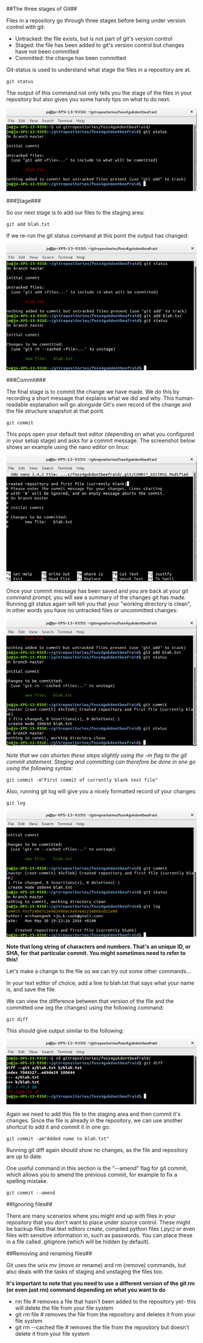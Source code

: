##The three stages of Git##

Files in a repository go through three stages before being under version control with git:

 * Untracked: the file exists, but is not part of git's version control
 * Staged: the file has been added to git's version control but changes have not been committed
 * Committed: the change has been committed

Git-status is used to understand what stage the files in a repository are at.

	git status

The output of this command not only tells you the stage of the files in your repository but also gives you some handy tips on what to do next.

![Git Status #1](../images/git_status1.png)

###Stage###

So our next stage is to add our files to the staging area:

	git add blah.txt

If we re-run the git status command at this point the output has changed:

![Git Status #2](../images/git_status2.png)

###Commit###

The final stage is to commit the change we have made. We do this by recording a short message that explains what we did and why. This human-readable explanation will go alongside Git's own record of the change and the file structure snapshot at that point.

	git commit

This pops open your default text editor (depending on what you configured in your setup stage) and asks for a commit message. The screenshot below shows an example using the nano editor on linux:


![Git Commit #1](../images/git_commit1.png)

Once your commit message has been saved and you are back at your git command prompt, you will see a summary of the changes git has made. Running git status again will tell you that your "working directory is clean", in other words you have no untracked files or uncommitted changes:

![Git Commit #2](../images/git_commit2.png)

_Note that we can shorten these steps slightly using the -m flag to the git commit statement. Staging and committing can therefore be done in one go using the following syntax:_

	git commit -m"First commit of currently blank text file"

Also, running git log will give you a nicely formatted record of your changes:

	git log

![Git Log](../images/git_log.png)

**Note that long string of characters and numbers. That's an unique ID, or SHA, for that particular commit. You might sometimes need to refer to this!**

Let's make a change to the file so we can try out some other commands...

In your text editor of choice, add a line to blah.txt that says what your name is, and save the file.

We can view the difference between that version of the file and the committed one (eg the changes) using the following command:

	git diff

This should give output similar to the following:

![Git Diff](../images/git_diff.png)

Again we need to add this file to the staging area and then commit it's changes. Since the file is already in the repository, we can use another shortcut to add it and commit it in one go:

	git commit -am"Added name to blah.txt"

Running git diff again should show no changes, as the file and repository are up to date.

One useful command in this section is the "--amend" flag for git commit, which allows you to amend the previous commit, for example to fix a spelling mistake.

	git commit --amend

##Ignoring files##

There are many scenarios where you might end up with files in your repository that you don't want to place under source control. These might be backup files that text editors create, compiled python files (.pyc) or even files with sensitive information in, such as passwords. You can place these in a file called .gitignore (which will be hidden by default).

##Removing and renaming files##

Git uses the unix mv (move or rename) and rm (remove) commands, but also deals with the tasks of staging and unstaging the files too.

**It's important to note that you need to use a different version of the git rm (or even just rm) command depending on what you want to do**

 * rm file # removes a file that hasn't been added to the repository yet- this will delete the file from your file system
 * git rm file # removes the file from the repository and deletes it from your file system
 * git rm --cached file # removes the file from the repository but doesn't delete it from your file system
